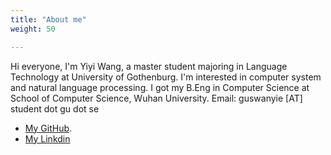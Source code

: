 ```yaml
---
title: "About me"
weight: 50

---
```

Hi everyone, I'm Yiyi Wang, a master student majoring in Language Technology at University of Gothenburg. I'm interested in computer system and natural language processing. I got my B.Eng in Computer Science at School of Computer Science, Wuhan University. 
Email: guswanyie [AT] student dot gu dot se
* [My GitHub](https://github.com/Braveoneone).
* [My Linkdin](https://www.linkedin.com/in/yiyi-wang-0551b7179/)